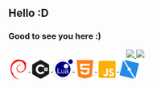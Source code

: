 ## Hello :D
### Good to see you here :)


<!--- Gihub-Stats: -->

  <div align="center">
    <a href="https://github.com/hashylog">
    <img height="180em" src="https://github-readme-stats.vercel.app/api?username=hashylog&show_icons=true&theme=synthwave&include_all_commits=true&   count_private=true"/>
    <img height="180em" src="https://github-readme-stats.vercel.app/api/top-langs/?username=hashylog&layout=compact&langs_count=7&theme=dark"/>
  </div>

<!--- End -->


  
<!--- Programming Languages -->

  <img align="center" heigh="30" width="40" src="https://github.com/hashylog/hashylog/blob/main/icons/debian.png" style="background-color: red" />
  
  <img align="center" heigh="30" width="40" src="https://github.com/hashylog/hashylog/blob/main/icons/csharp.png" />
  <img align="center" heigh="30" width="40" src="https://github.com/hashylog/hashylog/blob/main/icons/lua.png" />
  <img align="center" heigh="30" width="40" src="https://github.com/hashylog/hashylog/blob/main/icons/html5.png" />
  <img align="center" heigh="30" width="40" src="https://github.com/hashylog/hashylog/blob/main/icons/javascript.png" />
  <img align="center" heigh="30" width="40" src="https://github.com/hashylog/hashylog/blob/main/icons/rbxstudio.png" />
                                                                                                                                     

<!--- End -->
